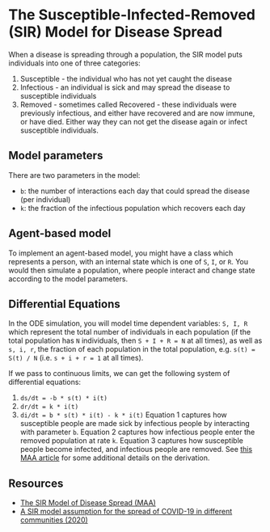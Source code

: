 # The Susceptible-Infected-Removed (SIR) Model for Disease Spread

When a disease is spreading through a population, the SIR model puts individuals into one of three categories:
1. Susceptible - the individual who has not yet caught the disease
2. Infectious - an individual is sick and may spread the disease to susceptible individuals
3. Removed - sometimes called Recovered - these individuals were previously infectious, and either have recovered and are now immune, or have died.  Either way they can not get the disease again or infect susceptible individuals.

## Model parameters

There are two parameters in the model:
* `b`: the number of interactions each day that could spread the disease (per individual)
* `k`: the fraction of the infectious population which recovers each day

## Agent-based model

To implement an agent-based model, you might have a class which represents a person, with an internal state which is one of `S`, `I`, or `R`.  You would then simulate a population, where people interact and change state according to the model parameters.

## Differential Equations

In the ODE simulation, you will model time dependent variables: `S, I, R` which represent the total number of individuals in each population (if the total population has `N` individuals, then `S + I + R = N` at all times), as well as `s, i, r`, the fraction of each population in the total population, e.g. `s(t) = S(t) / N` (i.e. `s + i + r = 1` at all times).

If we pass to continuous limits, we can get the following system of differential equations:
1. `ds/dt = -b * s(t) * i(t)`
2. `dr/dt = k * i(t)`
3. `di/dt = b * s(t) * i(t) - k * i(t)`
Equation 1 captures how susceptible people are made sick by infectious people by interacting with parameter `b`.  Equation 2 captures how infectious people enter the removed population at rate `k`.  Equation 3 captures how susceptible people become infected, and infectious people are removed. See [this MAA article](https://www.maa.org/press/periodicals/loci/joma/the-sir-model-for-spread-of-disease-the-differential-equation-model) for some additional details on the derivation.

## Resources

* [The SIR Model of Disease Spread (MAA)](https://www.maa.org/press/periodicals/loci/joma/the-sir-model-for-spread-of-disease)
* [A SIR model assumption for the spread of COVID-19 in different communities (2020)](https://www.ncbi.nlm.nih.gov/pmc/articles/PMC7321055/)
